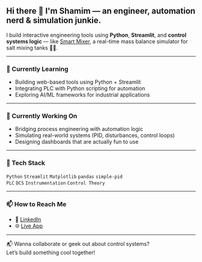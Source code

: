 ## Hi there 👋 I'm Shamim — an engineer, automation nerd & simulation junkie.

I build interactive engineering tools using **Python**, **Streamlit**, and **control systems logic** — like [Smart Mixer](https://smart-mixer.streamlit.app/), a real-time mass balance simulator for salt mixing tanks 🧂💧.

---

### 🌱 Currently Learning
- Building web-based tools using Python + Streamlit
- Integrating PLC with Python scripting for automation
- Exploring AI/ML frameworks for industrial applications

---

### 🔭 Currently Working On
- Bridging process engineering with automation logic
- Simulating real-world systems (PID, disturbances, control loops)
- Designing dashboards that are actually fun to use

---

### 🔧 Tech Stack
`Python` `Streamlit` `Matplotlib` `pandas` `simple-pid`  
`PLC` `DCS` `Instrumentation` `Control Theory`

---

### 📫 How to Reach Me
- 💼 [LinkedIn](https://www.linkedin.com/in/shamimsulaiman/)
- 🌐 [Live App](https://smart-mixer.streamlit.app/)

---

📬 Wanna collaborate or geek out about control systems?  
Let’s build something cool together!
